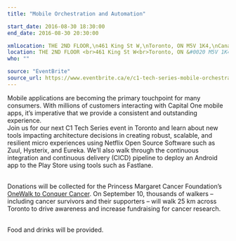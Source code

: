 ```yaml
---
title: "Mobile Orchestration and Automation"

start_date: 2016-08-30 18:30:00
end_date: 2016-08-30 20:30:00

xmlLocation: THE 2ND FLOOR,\n461 King St W,\nToronto, ON M5V 1K4,\nCanada
location: THE 2ND FLOOR <br>461 King St W<br>Toronto, ON &#0020 M5V 1K4<br>Canada
who: ""

source: "EventBrite"
source_url: https://www.eventbrite.ca/e/c1-tech-series-mobile-orchestration-and-automation-tickets-25903590336
---
```

Mobile applications are becoming the primary touchpoint for many consumers. With millions of customers interacting with Capital One mobile apps, it’s imperative that we provide a consistent and outstanding experience.   
Join us for our next C1 Tech Series event in Toronto and learn about new tools impacting architecture decisions in creating robust, scalable, and resilient micro experiences using Netflix Open Source Software such as Zuul, Hysterix, and Eureka. We’ll also walk through the continuous integration and continuous delivery (CICD) pipeline to deploy an Android app to the Play Store using tools such as Fastlane.
<br/><br/>

Donations will be collected for the Princess Margaret Cancer Foundation’s <a href="http://to16.onewalk.ca/site/PageServer?pagename=to16_homepage" target="_blank">OneWalk to Conquer Cancer</a>. On September 10, thousands of walkers – including cancer survivors and their supporters – will walk 25 km across Toronto to drive awareness and increase fundraising for cancer research.
<br/><br/>

Food and drinks will be provided.
<br/><br/>
